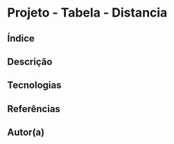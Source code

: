 # Projeto - Tabela - Distancia


## Índice


## Descrição


## Tecnologias


## Referências


## Autor(a)